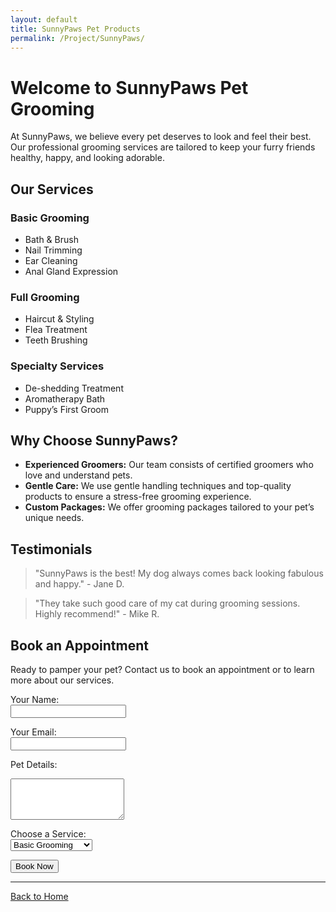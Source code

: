 ```yaml
---
layout: default
title: SunnyPaws Pet Products 
permalink: /Project/SunnyPaws/
---
```


# Welcome to SunnyPaws Pet Grooming

At SunnyPaws, we believe every pet deserves to look and feel their best. Our professional grooming services are tailored to keep your furry friends healthy, happy, and looking adorable.

## Our Services

### Basic Grooming
- Bath & Brush
- Nail Trimming
- Ear Cleaning
- Anal Gland Expression

### Full Grooming
- Haircut & Styling
- Flea Treatment
- Teeth Brushing

### Specialty Services
- De-shedding Treatment
- Aromatherapy Bath
- Puppy’s First Groom

## Why Choose SunnyPaws?

- **Experienced Groomers:** Our team consists of certified groomers who love and understand pets.
- **Gentle Care:** We use gentle handling techniques and top-quality products to ensure a stress-free grooming experience.
- **Custom Packages:** We offer grooming packages tailored to your pet’s unique needs.

## Testimonials

> "SunnyPaws is the best! My dog always comes back looking fabulous and happy." - Jane D.

> "They take such good care of my cat during grooming sessions. Highly recommend!" - Mike R.

## Book an Appointment

Ready to pamper your pet? Contact us to book an appointment or to learn more about our services.

<form action="https://formspree.io/your-email" method="POST">
  <label for="name">Your Name:</label><br>
  <input type="text" id="name" name="name" required><br>
  
  <label for="email">Your Email:</label><br>
  <input type="email" id="email" name="email" required><br>
  
  <label for="pet-details">Pet Details:</label><br>
  <textarea id="pet-details" name="pet-details" rows="4" required></textarea><br>
  
  <label for="service">Choose a Service:</label><br>
  <select id="service" name="service">
    <option value="basic">Basic Grooming</option>
    <option value="full">Full Grooming</option>
    <option value="specialty">Specialty Services</option>
  </select><br>
  
  <input type="submit" value="Book Now">
</form>

---

[Back to Home](/)
